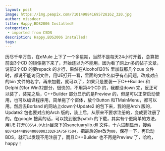 ```yaml
---
layout: post
image: https://img.peapix.com/7101498841695728162_320.jpg
author: missdeer
title: Happy,BDS2006 Installed!
categories: 
 - imported from CSDN
description: Happy,BDS2006 Installed!
tags: 
---
```


历尽千辛万苦，在eMule 上下了一个多星期，当然不是每天24小时开着，总算把前面3个CD 的镜像拖下来了，开始还以为不能用，因为看了网上n多的帖子文章，说前2个CD 的要repack 的才行，果然在Alcohol120% 里加载那几个cue 文件时，都说不能访问文件，用UE打开一看，里面的文件名似乎有点问题，改成对应的bin 文件的名字，再来加载，就可以了，如果只是要装一下C++Builder 和Delphi 的for Win32部分，很快的，不用第4个CD 的，我都没down 完，反正可以装了，装完之后，C++Builder 部分显示的是Preview 的，但是可以正常启动使用，也可以编译程序用，简单拖了个窗体，放个Button 和TMainMenu，都可以用。然后去Borland 的网站上down个Update2 的包下来，我的是Arch 版的，Update2 包也要对应的Arch 版的，装上后，从原来不要求注册的，变成要注册了的。在google 搜索的话，可以找到很多patch 的下载，其实有个更简单的方法，用UE 打开`BDS\4.0\bin`目录下的sanctuarylib.dll 文件，十六进制显示，搜索`8D742444B90400000033D2F3A75F7504`，把最后的`04`改为`00`，保存一下，再启动BDS，就可以发现不用注册了，而且C++Builder 也不再是Preview 了，哈哈，happy！
